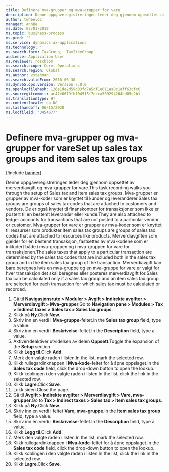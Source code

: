 ```yaml
---
title: Definere mva-grupper og mva-grupper for vare
description: Denne oppgaveregistreringen leder deg gjennom oppsettet av merverdiavgift og mva-grupper for vare.
author: twheeloc
manager: AnnBe
ms.date: 07/01/2019
ms.topic: business-process
ms.prod: ''
ms.service: dynamics-ax-applications
ms.technology: ''
ms.search.form: TaxGroup,  TaxItemGroup
audience: Application User
ms.reviewer: roschlom
ms.search.scope: Core, Operations
ms.search.region: Global
ms.author: vstehman
ms.search.validFrom: 2016-06-30
ms.dyn365.ops.version: Version 7.0.0
ms.openlocfilehash: 126e1de2d59d33fd7a5df1e011aa8c1aff63dfc6
ms.sourcegitcommit: ac47e8679fb104515f7dcca509294264bd05d2b1
ms.translationtype: HT
ms.contentlocale: nb-NO
ms.lasthandoff: 06/15/2020
ms.locfileid: "3454677"
---
```

# <a name="set-up-sales-tax-groups-and-item-sales-tax-groups"></a><span data-ttu-id="29c21-103">Definere mva-grupper og mva-grupper for vare</span><span class="sxs-lookup"><span data-stu-id="29c21-103">Set up sales tax groups and item sales tax groups</span></span>

[!include [banner](../../includes/banner.md)]

<span data-ttu-id="29c21-104">Denne oppgaveregistreringen leder deg gjennom oppsettet av merverdiavgift og mva-grupper for vare.</span><span class="sxs-lookup"><span data-stu-id="29c21-104">This task recording walks you through the setup of Sales tax and Item sales tax groups.</span></span> <span data-ttu-id="29c21-105">Mva-grupper er grupper av mva-koder som er knyttet til kunder og leverandører.</span><span class="sxs-lookup"><span data-stu-id="29c21-105">Sales tax groups are groups of sales tax codes that are attached to customers and vendors.</span></span> <span data-ttu-id="29c21-106">De er også knyttet til finanskontoer for transaksjoner som ikke er postert til en bestemt leverandør eller kunde.</span><span class="sxs-lookup"><span data-stu-id="29c21-106">They are also attached to ledger accounts for transactions that are not posted to a particular vendor or customer.</span></span>  <span data-ttu-id="29c21-107">Mva-grupper for vare er grupper av mva-koder som er knyttet til ressurser som produkter.</span><span class="sxs-lookup"><span data-stu-id="29c21-107">Item sales tax groups are groups of sales tax codes that are attached to resources like products.</span></span>  <span data-ttu-id="29c21-108">Merverdiavgiften som gjelder for en bestemt transaksjon, fastsettes av mva-kodene som er inkludert både i mva-gruppen og i mva-gruppen for vare for transaksjonen.</span><span class="sxs-lookup"><span data-stu-id="29c21-108">The sales taxes that apply to a particular transaction are determined by the sales tax codes that are included both in the sales tax group and in the item sales tax group of the transaction.</span></span>  <span data-ttu-id="29c21-109">Merverdiavgift kan bare beregnes hvis en mva-gruppe og en mva-gruppe for vare er valgt for hver transaksjon det skal beregnes eller posteres merverdiavgift for.</span><span class="sxs-lookup"><span data-stu-id="29c21-109">Sales tax can be calculated only if a sales tax group and an item sales tax group are selected for each transaction for which sales tax must be calculated or recorded.</span></span>  

1. <span data-ttu-id="29c21-110">Gå til **Navigasjonsrute > Moduler > Avgift > Indirekte avgifter > Merverdiavgift > Mva-grupper**.</span><span class="sxs-lookup"><span data-stu-id="29c21-110">Go to **Navigation pane > Modules > Tax > Indirect taxes > Sales tax > Sales tax groups**.</span></span>
2. <span data-ttu-id="29c21-111">Klikk på **Ny**.</span><span class="sxs-lookup"><span data-stu-id="29c21-111">Click **New**.</span></span>
3. <span data-ttu-id="29c21-112">Skriv inn en verdi i **Mva-gruppe**-feltet.</span><span class="sxs-lookup"><span data-stu-id="29c21-112">In the **Sales tax group** field, type a value.</span></span>
4. <span data-ttu-id="29c21-113">Skriv inn en verdi i **Beskrivelse**-feltet.</span><span class="sxs-lookup"><span data-stu-id="29c21-113">In the **Description** field, type a value.</span></span>
5. <span data-ttu-id="29c21-114">Aktiver/deaktiver utvidelsen av delen **Oppsett**.</span><span class="sxs-lookup"><span data-stu-id="29c21-114">Toggle the expansion of the **Setup** section.</span></span>
6. <span data-ttu-id="29c21-115">Klikk **Legg til**.</span><span class="sxs-lookup"><span data-stu-id="29c21-115">Click **Add**.</span></span>
7. <span data-ttu-id="29c21-116">Merk den valgte raden i listen.</span><span class="sxs-lookup"><span data-stu-id="29c21-116">In the list, mark the selected row.</span></span>
8. <span data-ttu-id="29c21-117">Klikk rullegardinknappen i **Mva-kode**-feltet for å åpne oppslaget.</span><span class="sxs-lookup"><span data-stu-id="29c21-117">In the **Sales tax code** field, click the drop-down button to open the lookup.</span></span>
9. <span data-ttu-id="29c21-118">Klikk koblingen i den valgte raden i listen.</span><span class="sxs-lookup"><span data-stu-id="29c21-118">In the list, click the link in the selected row.</span></span>
10. <span data-ttu-id="29c21-119">Klikk **Lagre**.</span><span class="sxs-lookup"><span data-stu-id="29c21-119">Click **Save**.</span></span>
11. <span data-ttu-id="29c21-120">Lukk siden.</span><span class="sxs-lookup"><span data-stu-id="29c21-120">Close the page.</span></span>
12. <span data-ttu-id="29c21-121">Gå til **Avgift > Indirekte avgifter > Merverdiavgift > Vare, mva-grupper**.</span><span class="sxs-lookup"><span data-stu-id="29c21-121">Go to **Tax > Indirect taxes > Sales tax > Item sales tax groups**.</span></span>
13. <span data-ttu-id="29c21-122">Klikk på **Ny**.</span><span class="sxs-lookup"><span data-stu-id="29c21-122">Click **New**.</span></span>
14. <span data-ttu-id="29c21-123">Skriv inn en verdi i feltet **Vare, mva-gruppe**.</span><span class="sxs-lookup"><span data-stu-id="29c21-123">In the **Item sales tax group** field, type a value.</span></span>
15. <span data-ttu-id="29c21-124">Skriv inn en verdi i **Beskrivelse**-feltet.</span><span class="sxs-lookup"><span data-stu-id="29c21-124">In the **Description** field, type a value.</span></span>
16. <span data-ttu-id="29c21-125">Klikk **Legg til**.</span><span class="sxs-lookup"><span data-stu-id="29c21-125">Click **Add**.</span></span>
17. <span data-ttu-id="29c21-126">Merk den valgte raden i listen.</span><span class="sxs-lookup"><span data-stu-id="29c21-126">In the list, mark the selected row.</span></span>
18. <span data-ttu-id="29c21-127">Klikk rullegardinknappen i **Mva-kode**-feltet for å åpne oppslaget.</span><span class="sxs-lookup"><span data-stu-id="29c21-127">In the **Sales tax code** field, click the drop-down button to open the lookup.</span></span>
19. <span data-ttu-id="29c21-128">Klikk koblingen i den valgte raden i listen.</span><span class="sxs-lookup"><span data-stu-id="29c21-128">In the list, click the link in the selected row.</span></span>
20. <span data-ttu-id="29c21-129">Klikk **Lagre**.</span><span class="sxs-lookup"><span data-stu-id="29c21-129">Click **Save**.</span></span>

